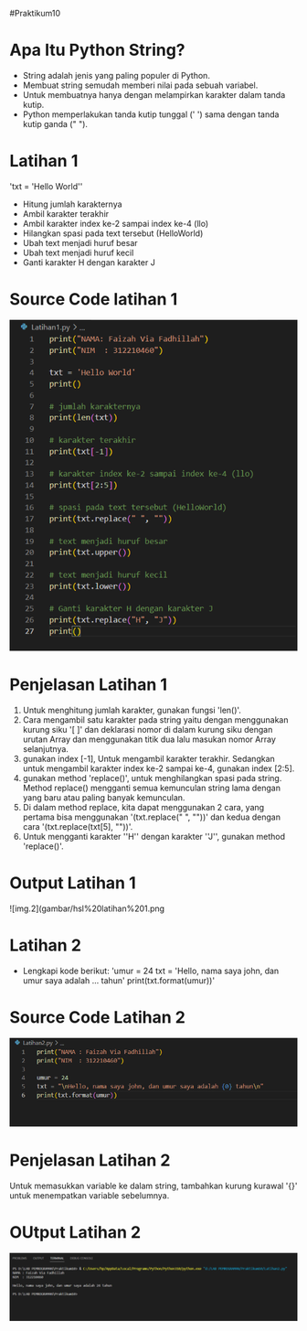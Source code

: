 #Praktikum10

# Apa Itu Python String?

*  String adalah jenis yang paling populer di Python.
* Membuat string semudah memberi nilai pada sebuah variabel.
* Untuk membuatnya hanya dengan melampirkan karakter dalam tanda kutip.
* Python memperlakukan tanda kutip tunggal (' ') sama dengan tanda kutip ganda (" ").

# Latihan 1
'txt = 'Hello World''
- Hitung jumlah karakternya
- Ambil karakter terakhir
- Ambil karakter index ke-2 sampai index ke-4 (llo)
- Hilangkan spasi pada text tersebut (HelloWorld)
- Ubah text menjadi huruf besar
- Ubah text menjadi huruf kecil
- Ganti karakter H dengan karakter J

# Source Code latihan 1
![img.1](gambar/latihan1%20code.png)

# Penjelasan Latihan 1
1. Untuk menghitung jumlah karakter, gunakan fungsi 'len()'.
2. Cara mengambil satu karakter pada string yaitu dengan menggunakan kurung siku '[ ]' dan deklarasi nomor di dalam kurung siku dengan urutan Array dan menggunakan titik dua lalu masukan nomor Array selanjutnya.
3. gunakan index [-1], Untuk mengambil karakter terakhir. Sedangkan untuk mengambil karakter index ke-2 sampai ke-4, gunakan index [2:5].
4. gunakan method 'replace()', untuk menghilangkan spasi pada string. Method replace() mengganti semua kemunculan string lama dengan yang baru atau paling banyak kemunculan.
5. Di dalam method replace, kita dapat menggunakan 2 cara, yang pertama bisa menggunakan '(txt.replace(" ", ""))' dan kedua dengan cara '(txt.replace(txt[5], ""))'.
6. Untuk mengganti karakter ''H'' dengan karakter ''J'', gunakan method 'replace()'.

# Output Latihan 1
![img.2](gambar/hsl%20latihan%201.png

# Latihan 2
- Lengkapi kode berikut:
'umur = 24
 txt = 'Hello, nama saya john, dan umur saya adalah ... tahun'
 print(txt.format(umur))'

# Source Code Latihan 2
![img.3](gambar/latihan%202%20code.png)

# Penjelasan Latihan 2
Untuk memasukkan variable ke dalam string, tambahkan kurung kurawal '{}' untuk menempatkan variable sebelumnya.

# OUtput Latihan 2
![img.4](gambar/hsl%20latihan%202.png)